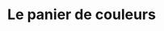 ---
title: "Le panier de couleurs"
url: /fontaine-etoupefour/le-panier-de-couleurs/
shop: légumes
---